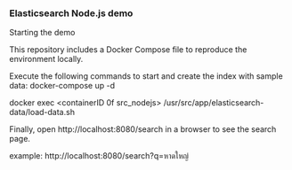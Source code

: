 ### Elasticsearch Node.js demo

Starting the demo

This repository includes a Docker Compose file to reproduce the environment locally.

Execute the following commands to start and create the index with sample data:
docker-compose up -d 

docker exec <containerID 0f src_nodejs> /usr/src/app/elasticsearch-data/load-data.sh

Finally, open http://localhost:8080/search in a browser to see the search page.

example:
http://localhost:8080/search?q=หาดใหญ่
